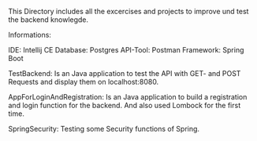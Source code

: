 This Directory includes all the excercises and projects to improve und test the backend knowlegde.

Informations:

IDE: Intellij CE 
Database: Postgres 
API-Tool: Postman 
Framework: Spring Boot

TestBackend: Is an Java application to test the API with GET- and POST Requests and display them on localhost:8080.
             
AppForLoginAndRegistration: Is an Java application to build a registration and login function for the backend. And also used Lombock for the first time.

SpringSecurity: Testing some Security functions of Spring.
